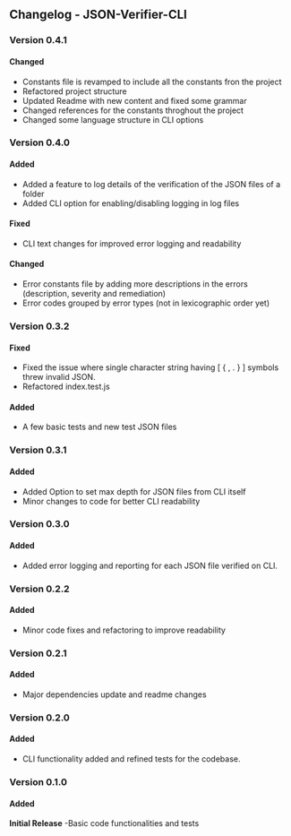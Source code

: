 ## Changelog - JSON-Verifier-CLI

### Version 0.4.1

#### Changed
 - Constants file is revamped to include all the constants fron the project
 - Refactored project structure
 - Updated Readme with new content and fixed some grammar
 - Changed references for the constants throghout the project
 - Changed some language structure in CLI options

### Version 0.4.0

#### Added

- Added a feature to log details of the verification of the JSON files of a folder
- Added CLI option for enabling/disabling logging in log files

#### Fixed

- CLI text changes for improved error logging and readability

#### Changed

- Error constants file by adding more descriptions in the errors (description, severity and remediation)
- Error codes grouped by error types (not in lexicographic order yet)

### Version 0.3.2

#### Fixed

- Fixed the issue where single character string having [ { , . } ] symbols threw invalid JSON.
- Refactored index.test.js

#### Added

- A few basic tests and new test JSON files

### Version 0.3.1

#### Added

- Added Option to set max depth for JSON files from CLI itself
- Minor changes to code for better CLI readability

### Version 0.3.0

#### Added

- Added error logging and reporting for each JSON file verified on CLI.

### Version 0.2.2

#### Added

- Minor code fixes and refactoring to improve readability

### Version 0.2.1

#### Added

- Major dependencies update and readme changes

### Version 0.2.0

#### Added

- CLI functionality added and refined tests for the codebase.

### Version 0.1.0

#### Added

<b>Initial Release</b>
-Basic code functionalities and tests

